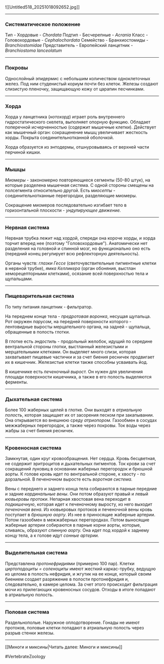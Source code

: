 ![[Untitled518_20251018092652.jpg]]

---

### Систематическое положение

Тип - Хордовые - *Chordata*
	Подтип - Бесчерепные - *Acrania*
		Класс - Головохордовые - *Cephalochordata*
			Семейство - Бранхиостомиды - *Branchiostomidae*
				Представитель - Европейский ланцетник - *Branchiostoma lanceolatum*

---

### Покровы

Однослойный эпидермис с небольшим количеством одноклеточных желез. Под ним студенистый кориум почти без клеток. Железы создают слизистую пленочку, защищающую кожу от царапин песчинками. 

---

### Хорда

Хорда у ланцетника (*нотохорд*) играет роль внутреннего гидростатического скелета, выполняет опорную функцию. Обладает поперечной исчерченностью (содержит мышечные клетки). Действует как мышечный орган: сокращенение мышц увеличивает жесткость хорды. Покрыта соединительнотканной оболочкой. 

Хорда образуется из энтодермы, отшнуровываясь от верхней части перчиной кишки. 

---

### Мышцы

*Миомеры* - закономерно повторяющиеся сегменты (50-80 штук), на которые разделена мышечная система. С одной стороны смещены на полсегмента относительно другой. Есть *миосепты* - соединительнотканные перегородки, разделяющие миомеры. 

Сокращение миомеров последовательно изгибает тело в горизонтальной плоскости - *ундулирующее движение.*

---

### Нервная система

Нервная трубка лежит над хордой, спереди она короче хорды, и хорда торчит вперед нее (поэтому "Головохордовые"). Анатомически нет разделения на головной и спинной мозг, но функционально оно есть (передний конец регулирует всю рефлекторную деятельность). 

Органы чувств: *глазки Гессе* (светочувствительные пигментные клетки в нервной трубке), *ямка Келликера* (орган обоняния, выстлан хеморецепторными клетками), осязание всей поверхностью тела и щупальцами. 

---

### Пищеварительная система

По типу питания ланцетник - фильтратор.

На переднем конце тела - *предротовая воронка*, несущая щупальца. Рот окружен *парусом*, на передней поверхности которого - лентовидные выросты мерцательного органа, на задней - щупальца, обращенные в полость глотки.

В глотке есть *эндостиль* - продольный желобок, идущий по середине вентральной стороны глотки, выстланный железистыми и мерцательными клетками. Он выделяет много слизи, которая захватывает пищевые частички и за счет биения ресничек продвигает их в кишечник. Железистые клетки также способны усваивать йод. 

В кишечнике есть *печеночный вырост.* Он нужен для увеличения площади поверхности кишечника, а также в его полость выделяются ферменты. 

---

### Дыхательная система

Более 100 жаберных щелей в глотке. Они выходят в *атриальную полость*, которая защищает их от засорения песком при закапывании. Она открывается во внешнюю среду *атриопором.* Газообмен в сосудах межжаберных перегородок, а также через покровы. Ток воды через жабры за счет биения ресничек.

---

### Кровеносная система

Замкнутая, один круг кровообращения. Нет сердца. Кровь бесцветная, не содержит эритроцитов и дыхательных пигментов. Ток крови за счет сокращений луковиц в основании жаберных перегородок и брюшной аорты. К голове кровь идет по вентральной стороне, к хвосту - по дорзальной. В печеночном выросте есть *воротная система.* 

Вены с переднего и заднего конца тела собираются в парные передние и задние *кардинальные вены*. Они потом образуют правый и левый *кювьеровы протоки*. Непарная хвостовая вена переходит в *подкишечную*, которая идет к печеночному выросту, из него выходит *печеночная вена*. Из кювьеровых протоков и печеночной вены кровь поступает в *брюшную аорту*. Из нее в приносящие жаберные артерии. Потом газообмен в межжаберных перегородках. Потом выносящие жаберные артерии собираются в парные корни аорты, которые, сливаясь, образуют *спинную аорту.* Она идет под хордой к заднему концу тела, а к голове идут *сонные артерии.* 

---

### Выделительная система

Представлена *протонефридиями* (примерно 100 пар). Клетки *циртоподоциты* *=* *соленоциты* имеют жесткий каркас-трубку, ведущую из целома в полость нефридия, и жгутик на ее конце, который своим биением создает разряжение в полости протонефридия и, следовательно, в камере целома. За счет этого происходит фильтрация мочи из прилегающих кровеносных сосудов. Отходы в итоге попадают в атриальную полость.

---

### Половая система

Раздельнополые. Наружное оплодотворение. Гонады не имеют протоков, половые клетки попадают в атриальную полость через разрыв стенки железы.

---
[[Миноги и миксины|Читать далее: Миноги и миксины]]

#VertebrateZoology 